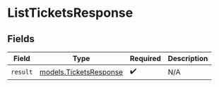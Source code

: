 # ListTicketsResponse


## Fields

| Field                                                  | Type                                                   | Required                                               | Description                                            |
| ------------------------------------------------------ | ------------------------------------------------------ | ------------------------------------------------------ | ------------------------------------------------------ |
| `result`                                               | [models.TicketsResponse](../models/ticketsresponse.md) | :heavy_check_mark:                                     | N/A                                                    |